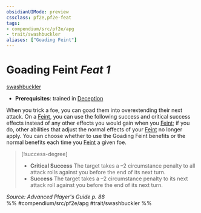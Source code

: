 ```yaml
---
obsidianUIMode: preview
cssclass: pf2e,pf2e-feat
tags:
- compendium/src/pf2e/apg
- trait/swashbuckler
aliases: ["Goading Feint"]
---
```

# Goading Feint  *Feat 1*  
[swashbuckler](../../Rules/traits/swashbuckler-apg.md)  

- **Prerequisites**: trained in [Deception](../skills.md#Deception)

When you trick a foe, you can goad them into overextending their next attack. On a [Feint](../../Rules/actions/feint.md), you can use the following success and critical success effects instead of any other effects you would gain when you [Feint](../../Rules/actions/feint.md); if you do, other abilities that adjust the normal effects of your [Feint](../../Rules/actions/feint.md) no longer apply. You can choose whether to use the Goading Feint benefits or the normal benefits each time you [Feint](../../Rules/actions/feint.md) a given foe.

> [!success-degree] 
> - **Critical Success** The target takes a –2 circumstance penalty to all attack rolls against you before the end of its next turn.
> - **Success** The target takes a –2 circumstance penalty to its next attack roll against you before the end of its next turn.

*Source: Advanced Player's Guide p. 88*  
%% #compendium/src/pf2e/apg #trait/swashbuckler %%